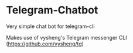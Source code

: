 Telegram-Chatbot
================

Very simple chat bot for telegram-cli

Makes use of vysheng's Telegram messenger CLI (https://github.com/vysheng/tg) 
